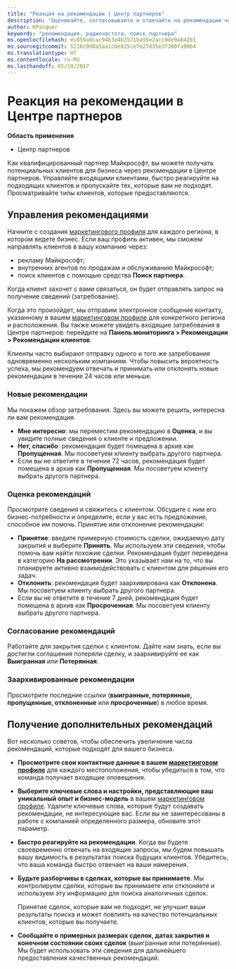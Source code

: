 ```yaml
---
title: "Реакция на рекомендации | Центр партнеров"
description: "Оценивайте, согласовывайте и отвечайте на рекомендации через Центр партнеров."
author: KPacquer
keywords: "рекомендация, радиочастота, поиск партнера"
ms.openlocfilehash: ec859a9cac94b3e4b3571ba95e2acc0de9a842b1
ms.sourcegitcommit: 5216c9d8a5aa1cbe825cefe27d35e3f380fa90b4
ms.translationtype: HT
ms.contentlocale: ru-RU
ms.lasthandoff: 05/19/2017
---
```

# <a name="responding-to-referrals-in-partner-center"></a>Реакция на рекомендации в Центре партнеров

**Область применения**

-  Центр партнеров

Как квалифицированный партнер Майкрософт, вы можете получать потенциальных клиентов для бизнеса через рекомендации в Центре партнеров. Управляйте входящими клиентами, быстро реагируйте на подходящих клиентов и пропускайте тех, которые вам не подходят. Просматривайте типы клиентов, которые предоставляются. 

## <a name="referral-management"></a>Управления рекомендациями

Начните с создания [маркетингового профиля](create-a-marketing-profile.md) для каждого региона, в котором ведете бизнес. Если ваш профиль активен, мы сможем направлять клиентов в вашу компанию через:

*  рекламу Майкрософт;
*  внутренних агентов по продажам и обслуживанию Майкрософт;
*  поиск клиентов с помощью средства **Поиск партнера**.

Когда клиент захочет с вами связаться, он будет отправлять запрос на получение сведений (затребование). 

Когда это произойдет, мы отправим электронное сообщение контакту, указанному в вашем [маркетинговом профиле](create-a-marketing-profile.md) для конкретного региона и расположения. Вы также можете увидеть входящие затребования в Центре партнеров: перейдите на **Панель мониторинга > Рекомендации > Рекомендации клиентов**.

Клиенты часто выбирают отправку одного и того же затребования одновременно нескольким компаниям. Чтобы повысить вероятность успеха, мы рекомендуем отвечать и принимать или отклонять новые рекомендации в течение 24 часов или меньше.

### <a name="new-referrals"></a>Новые рекомендации

Мы покажем обзор затребования. Здесь вы можете решить, интересна ли вам рекомендация. 

*  **Мне интересно**: мы переместим рекомендацию в **Оценка**, и вы увидите полные сведения о клиенте и предложении. 
*  **Нет, спасибо**: рекомендация будет помещена в архив как **Пропущенная**. Мы посоветуем клиенту выбрать другого партнера.
*  Если вы не ответите в течение 72 часов, рекомендация будет помещена в архив как **Пропущенная**. Мы посоветуем клиенту выбрать другого партнера.

### <a name="evaluating-referrals"></a>Оценка рекомендаций

Просмотрите сведения и свяжитесь с клиентом. Обсудите с ним его бизнес-потребности и определите, если у вас есть предложение, способное им помочь. Принятие или отклонение рекомендации: 

*  **Принятие**: введите примерную стоимость сделки, ожидаемую дату закрытия и выберите **Принять**. Мы используем эти сведения, чтобы помочь вам найти похожие сделки. Рекомендация будет переведена в категорию **На рассмотрении**. Это указывает нам на то, что вы планируете активно взаимодействовать с клиентом для решения его задач.
*  **Отклонить**: рекомендация будет заархивирована как **Отклонена**. Мы посоветуем клиенту выбрать другого партнера.
*  Если вы не ответите в течение 7 дней, рекомендация будет помещена в архив как **Просроченная**. Мы посоветуем клиенту выбрать другого партнера.

### <a name="negotiating-referrals"></a>Согласование рекомендаций

Работайте для закрытия сделки с клиентом. Дайте нам знать, если вы достигли соглашения потеряли сделку, и заархивируйте ее как **Выигранная** или **Потерянная**. 

### <a name="archived-referrals"></a>Заархивированные рекомендации

Просмотрите последние ссылки (**выигранные, потерянные, пропущенные, отклоненные** или **просроченные**) в любое время. 

## <a name="getting-more-referrals"></a>Получение дополнительных рекомендаций

Вот несколько советов, чтобы обеспечить увеличение числа рекомендаций, которые подходят для вашего бизнеса.

*  **Просмотрите свои контактные данные в вашем [маркетинговом профиле](create-a-marketing-profile.md)** для каждого местоположения, чтобы убедиться в том, что команда получает входящие оповещения.

*  **Выберите ключевые слова и настройки, представляющие ваш уникальный опыт и бизнес-модель** в вашем [маркетинговом профиле](create-a-marketing-profile.md). Удалите ключевые слова, которые будут создавать рекомендации, не интересующие вас. Если вы не заинтересованы в работе с компанией определенного размера, обновите этот параметр.

*  **Быстро реагируйте на рекомендации**. Когда вы будете своевременно отвечать на входящие запросы, мы будем повышать вашу видимость в результатах поиска будущих клиентов. Убедитесь, что ваша команда быстро отвечает на ваши намерения.

*  **Будьте разборчивы в сделках, которые вы принимаете**. Мы контролируем сделки, которые вы принимаете или отклоняете и используем эту информацию для поиска аналогичных сделок. 

   Принятие сделок, которые вам не подходят, не улучшит ваши результаты поиска и может повлиять на качество потенциальных клиентов, которые вы получаете.

*  **Сообщайте о примерных размерах сделок, датах закрытия и конечном состоянии своих сделок** (выигранные или потерянные). Мы будет использовать эти сведения для дальнейшего предоставления качественных рекомендаций.
